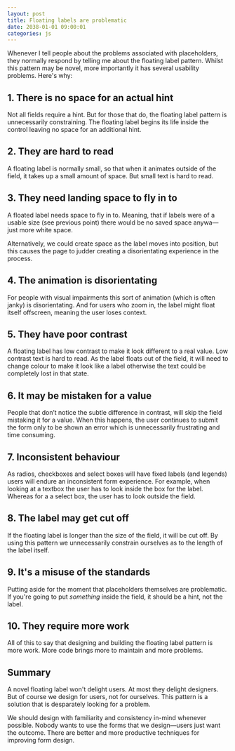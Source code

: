 ```yaml
---
layout: post
title: Floating labels are problematic
date: 2038-01-01 09:00:01
categories: js
---
```


Whenever I tell people about the problems associated with placeholders, they normally respond by telling me about the floating label pattern. Whilst this pattern may be novel, more importantly it has several usability problems. Here's why:

## 1. There is no space for an actual hint

Not all fields require a hint. But for those that do, the floating label pattern is unnecessarily constraining. The floating label begins its life inside the control leaving no space for an additional hint.

## 2. They are hard to read

A floating label is normally small, so that when it animates outside of the field, it takes up a small amount of space. But small text is hard to read.

## 3. They need landing space to fly in to

A floated label needs space to fly in to. Meaning, that if labels were of a usable size (see previous point) there would be no saved space anywa&mdash;just more white space.

Alternatively, we could create space as the label moves into position, but this causes the page to judder creating a disorientating experience in the process.

## 4. The animation is disorientating

For people with visual impairments this sort of animation (which is often janky) is disorientating. And for users who zoom in, the label might float itself offscreen, meaning the user loses context.

## 5. They have poor contrast

A floating label has low contrast to make it look different to a real value. Low contrast text is hard to read. As the label floats out of the field, it will need to change colour to make it look like a label otherwise the text could be completely lost in that state.

## 6. It may be mistaken for a value

People that don’t notice the subtle difference in contrast, will skip the field mistaking it for a value. When this happens, the user continues to submit the form only to be shown an error which is unnecessarily frustrating and time consuming.

## 7. Inconsistent behaviour

As radios, checkboxes and select boxes will have fixed labels (and legends) users will endure an inconsistent form experience. For example, when looking at a textbox the user has to look inside the box for the label. Whereas for a  a select box, the user has to look outside the field.

## 8. The label may get cut off

If the floating label is longer than the size of the field, it will be cut off. By using this pattern we unnecessarily constrain ourselves as to the length of the label itself.

## 9. It's a misuse of the standards

Putting aside for the moment that placeholders themselves are problematic. If you're going to put *something* inside the field, it should be a hint, not the label.

## 10. They require more work

All of this to say that designing and building the floating label pattern is more work. More code brings more to maintain and more problems.

## Summary

A novel floating label won't delight users. At most they delight designers. But of course we design for users, not for ourselves. This pattern is a solution that is desparately looking for a problem.

We should design with familiarity and consistency in-mind whenever possible. Nobody wants to use the forms that we design&mdash;users just want the outcome. There are better and more productive techniques for improving form design.